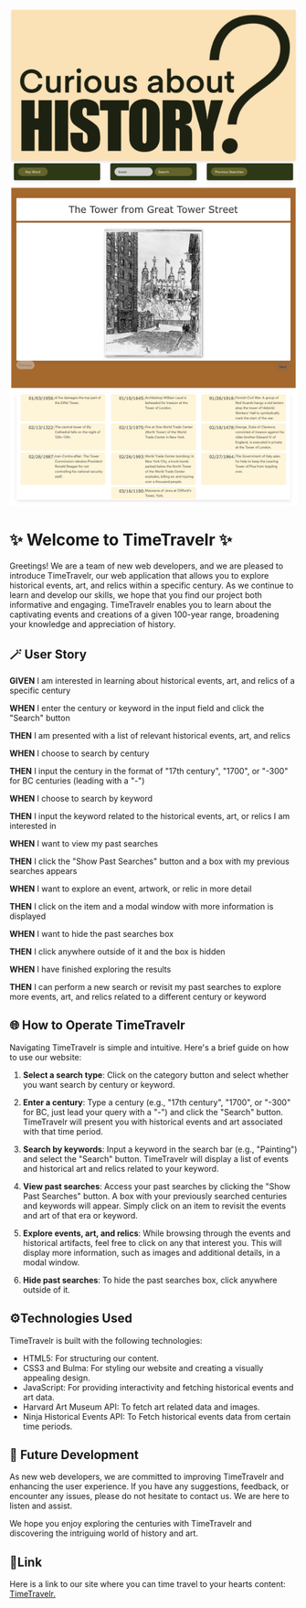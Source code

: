 ![TimeTravelr](./assets/images/Screenshot%202023-04-20%20at%206.39.03%20PM.png)

# ✨ Welcome to TimeTravelr ✨

Greetings!  We are a team of new web developers, and we are pleased to introduce TimeTravelr, our web application that allows you to explore historical events, art, and relics within a specific century. As we continue to learn and develop our skills, we hope that you find our project both informative and engaging. TimeTravelr enables you to learn about the captivating events and creations of a given 100-year range, broadening your knowledge and appreciation of history.

## 🪄 User Story
**GIVEN** I am interested in learning about historical events, art, and relics of a specific century

**WHEN** I enter the century or keyword in the input field and click the "Search" button

**THEN** I am presented with a list of relevant historical events, art, and relics

**WHEN** I choose to search by century

**THEN** I input the century in the format of "17th century", "1700", or "-300" for BC centuries (leading with a "-")

**WHEN** I choose to search by keyword

**THEN** I input the keyword related to the historical events, art, or relics I am interested in

**WHEN** I want to view my past searches

**THEN** I click the "Show Past Searches" button and a box with my previous searches appears

**WHEN** I want to explore an event, artwork, or relic in more detail

**THEN** I click on the item and a modal window with more information is displayed

**WHEN** I want to hide the past searches box

**THEN** I click anywhere outside of it and the box is hidden

**WHEN** I have finished exploring the results

**THEN** I can perform a new search or revisit my past searches to explore more events, art, and relics related to a different century or keyword

## 🌐 How to Operate TimeTravelr

Navigating TimeTravelr is simple and intuitive. Here's a brief guide on how to use our website:

1. **Select a search type**: Click on the category button and select whether you want search by century or keyword.

2. **Enter a century**: Type a century (e.g., "17th century", "1700", or "-300" for BC, just lead your query with a "-") and click the "Search" button. TimeTravelr will present you with historical events and art associated with that time period.

3. **Search by keywords**: Input a keyword in the search bar (e.g., "Painting") and select the "Search" button. TimeTravelr will display a list of events and historical art and relics related to your keyword.

4. **View past searches**: Access your past searches by clicking the "Show Past Searches" button. A box with your previously searched centuries and keywords will appear. Simply click on an item to revisit the events and art of that era or keyword.

5. **Explore events, art, and relics**: While browsing through the events and historical artifacts, feel free to click on any that interest you. This will display more information, such as images and additional details, in a modal window.

6. **Hide past searches**: To hide the past searches box, click anywhere outside of it.

## ⚙️Technologies Used

TimeTravelr is built with the following technologies:

- HTML5: For structuring our content.
- CSS3 and Bulma: For styling our website and creating a visually appealing design.
- JavaScript: For providing interactivity and fetching historical events and art data.
- Harvard Art Museum API: To fetch art related data and images.
- Ninja Historical Events API: To Fetch historical events data from certain time periods.

## 🔮 Future Development

As new web developers, we are committed to improving TimeTravelr and enhancing the user experience. If you have any suggestions, feedback, or encounter any issues, please do not hesitate to contact us. We are here to listen and assist.

We hope you enjoy exploring the centuries with TimeTravelr and discovering the intriguing world of history and art.

## 🔗Link

Here is a link to our site where you can time travel to your hearts content: [TimeTravelr.](https://project-abcjmr.github.io/reimagined-robot/)
